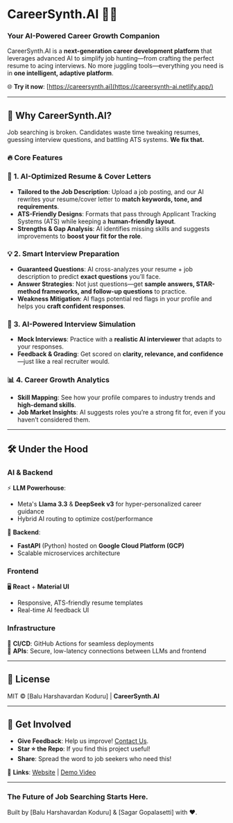 # CareerSynth.AI 🤖✨  
### **Your AI-Powered Career Growth Companion**  

CareerSynth.AI is a **next-generation career development platform** that leverages advanced AI to simplify job hunting—from crafting the perfect resume to acing interviews. No more juggling tools—everything you need is in **one intelligent, adaptive platform**.  

🌐 **Try it now**: [https://careersynth.ai](https://careersynth-ai.netlify.app/)  

---

## 🚀 **Why CareerSynth.AI?**  
Job searching is broken. Candidates waste time tweaking resumes, guessing interview questions, and battling ATS systems. **We fix that.**  

### 🔥 **Core Features**  

### 📄 **1. AI-Optimized Resume & Cover Letters**  
- **Tailored to the Job Description**: Upload a job posting, and our AI rewrites your resume/cover letter to **match keywords, tone, and requirements**.  
- **ATS-Friendly Designs**: Formats that pass through Applicant Tracking Systems (ATS) while keeping a **human-friendly layout**.  
- **Strengths & Gap Analysis**: AI identifies missing skills and suggests improvements to **boost your fit for the role**.  

### 💡 **2. Smart Interview Preparation**  
- **Guaranteed Questions**: AI cross-analyzes your resume + job description to predict **exact questions** you’ll face.  
- **Answer Strategies**: Not just questions—get **sample answers, STAR-method frameworks, and follow-up questions** to practice.  
- **Weakness Mitigation**: AI flags potential red flags in your profile and helps you **craft confident responses**.  

### 🎤 **3. AI-Powered Interview Simulation**  
- **Mock Interviews**: Practice with a **realistic AI interviewer** that adapts to your responses.  
- **Feedback & Grading**: Get scored on **clarity, relevance, and confidence**—just like a real recruiter would.  

### 📊 **4. Career Growth Analytics**  
- **Skill Mapping**: See how your profile compares to industry trends and **high-demand skills**.  
- **Job Market Insights**: AI suggests roles you’re a strong fit for, even if you haven’t considered them.  

---

## 🛠️ **Under the Hood**  

### **AI & Backend**  
⚡ **LLM Powerhouse**:  
- Meta's **Llama 3.3** & **DeepSeek v3** for hyper-personalized career guidance  
- Hybrid AI routing to optimize cost/performance  

🚀 **Backend**:  
- **FastAPI** (Python) hosted on **Google Cloud Platform (GCP)**  
- Scalable microservices architecture  

### **Frontend**  
🖥️ **React** + **Material UI**  
- Responsive, ATS-friendly resume templates  
- Real-time AI feedback UI  

### **Infrastructure**  
🔧 **CI/CD**: GitHub Actions for seamless deployments  
📡 **APIs**: Secure, low-latency connections between LLMs and frontend  


---

## 📜 **License**  
MIT © [Balu Harshavardan Koduru] | **CareerSynth.AI**  

---

## 🌟 **Get Involved**  
- **Give Feedback**: Help us improve! [Contact Us](https://careersynth-ai.netlify.app/contact).  
- **Star ⭐ the Repo**: If you find this project useful!  
- **Share**: Spread the word to job seekers who need this!  

🔗 **Links**: [Website](https://careersynth-ai.netlify.app/) | [Demo Video](https://www.youtube.com/watch?v=7f7psp1mZSk)  

---

### **The Future of Job Searching Starts Here.**  
Built by [Balu Harshavardan Koduru] & [Sagar Gopalasetti] with ❤️.  


